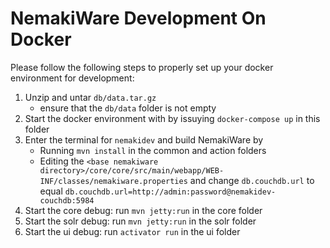 # NemakiWare Development On Docker

Please follow the following steps to properly set up your docker environment for development:

1. Unzip and untar `db/data.tar.gz`
   * ensure that the `db/data` folder is not empty
2. Start the docker environment with by issuying `docker-compose up` in this folder
3. Enter the terminal for `nemakidev` and build NemakiWare by 
   * Running `mvn install` in the common and action folders
   * Editing the `<base nemakiware directory>/core/core/src/main/webapp/WEB-INF/classes/nemakiware.properties` and change `db.couchdb.url` to equal `db.couchdb.url=http://admin:password@nemakidev-couchdb:5984`
4. Start the core debug: run `mvn jetty:run` in the core folder
5. Start the solr debug: run `mvn jetty:run` in the solr folder
6. Start the ui debug: run `activator run` in the ui folder
